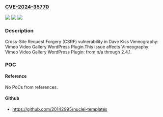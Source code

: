 ### [CVE-2024-35770](https://cve.mitre.org/cgi-bin/cvename.cgi?name=CVE-2024-35770)
![](https://img.shields.io/static/v1?label=Product&message=Vimeography%3A%20Vimeo%20Video%20Gallery%20WordPress%20Plugin&color=blue)
![](https://img.shields.io/static/v1?label=Version&message=n%2Fa&color=blue)
![](https://img.shields.io/static/v1?label=Vulnerability&message=CWE-352%20Cross-Site%20Request%20Forgery%20(CSRF)&color=brighgreen)

### Description

Cross-Site Request Forgery (CSRF) vulnerability in Dave Kiss Vimeography: Vimeo Video Gallery WordPress Plugin.This issue affects Vimeography: Vimeo Video Gallery WordPress Plugin: from n/a through 2.4.1.

### POC

#### Reference
No PoCs from references.

#### Github
- https://github.com/20142995/nuclei-templates


